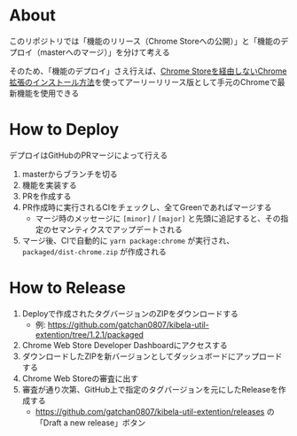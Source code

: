 # About

このリポジトリでは「機能のリリース（Chrome Storeへの公開）」と「機能のデプロイ（masterへのマージ）」を分けて考える

そのため、「機能のデプロイ」さえ行えば、[Chrome Storeを経由しないChrome拡張のインストール方法](https://github.com/gatchan0807/kibela-util-extention/tree/master#chrome-store%E3%82%92%E7%B5%8C%E7%94%B1%E3%81%97%E3%81%AA%E3%81%84%E3%82%A4%E3%83%B3%E3%82%B9%E3%83%88%E3%83%BC%E3%83%AB%E6%96%B9%E6%B3%95)を使ってアーリーリリース版として手元のChromeで最新機能を使用できる

# How to Deploy

デプロイはGitHubのPRマージによって行える

1. masterからブランチを切る
2. 機能を実装する
3. PRを作成する
4. PR作成時に実行されるCIをチェックし、全てGreenであればマージする
    - マージ時のメッセージに `[minor]` / `[major]` と先頭に追記すると、その指定のセマンティクスでアップデートされる
5. マージ後、CIで自動的に `yarn package:chrome` が実行され、 `packaged/dist-chrome.zip` が作成される

# How to Release

1. Deployで作成されたタグバージョンのZIPをダウンロードする
    - 例: https://github.com/gatchan0807/kibela-util-extention/tree/1.2.1/packaged
2. Chrome Web Store Developer Dashboardにアクセスする
3. ダウンロードしたZIPを新バージョンとしてダッシュボードにアップロードする
4. Chrome Web Storeの審査に出す
5. 審査が通り次第、GitHub上で指定のタグバージョンを元にしたReleaseを作成する
    - https://github.com/gatchan0807/kibela-util-extention/releases の「Draft a new release」ボタン